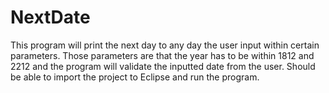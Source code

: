 # NextDate
This program will print the next day to any day the user input within certain parameters. 
Those parameters are that the year has to be within 1812 and 2212 and the program will validate the inputted date from the user.
Should be able to import the project to Eclipse and run the program.
